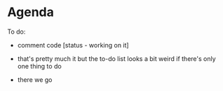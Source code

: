# Agenda

To do:

- comment code [status - working on it]

- that's pretty much it but the to-do list looks
  a bit weird if there's only one thing to do

- there we go
